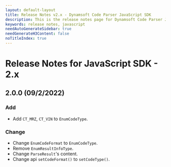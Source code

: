 ```yaml
---
layout: default-layout
title: Release Notes v2.x - Dynamsoft Code Parser JavaScript SDK
description: This is the release notes page for Dynamsoft Code Parser JavaScript SDK v2.x.
keywords: release notes, javascript
needAutoGenerateSidebar: true
needGenerateH3Content: false
noTitleIndex: true
---
```


# Release Notes for JavaScript SDK - 2.x

## 2.0.0 (09/2/2022)

### Add

* Add `CT_MRZ`, `CT_VIN` to `EnumCodeType`.

### Change

* Change `EnumCodeFormat` to `EnumCodeType`.
* Remove `EnumResultInfoType`.
* Change `ParseResult`'s content.
* Change api `setCodeFormat()` to `setCodeType()`.

